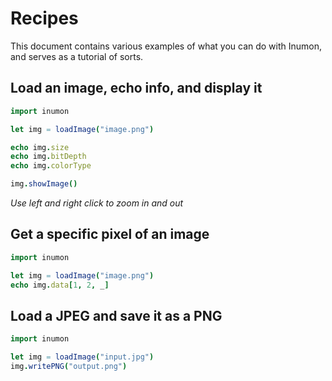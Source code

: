 # Recipes

This document contains various examples of what you can do with Inumon, and serves as a tutorial of sorts.

## Load an image, echo info, and display it
```Nim
import inumon

let img = loadImage("image.png")

echo img.size
echo img.bitDepth
echo img.colorType

img.showImage()
```
*Use left and right click to zoom in and out*

## Get a specific pixel of an image
```Nim
import inumon

let img = loadImage("image.png")
echo img.data[1, 2, _]
```

## Load a JPEG and save it as a PNG
```Nim
import inumon

let img = loadImage("input.jpg")
img.writePNG("output.png")
```